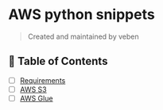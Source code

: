 # AWS python snippets

> Created and maintained by veben

## 📜 Table of Contents

- [ ] [Requirements](requirements.md)
- [ ] [AWS S3](aws_s3/README.md)
- [ ] [AWS Glue](aws_glue/README.md)

